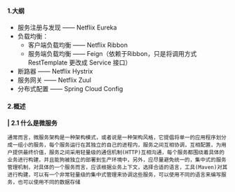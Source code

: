 #### 1.大纲

- 服务注册与发现 —— Netflix Eureka
- 负载均衡：
  - 客户端负载均衡 —— Netflix Ribbon
  - 服务端负载均衡 —— Feign（依赖于Ribbon，只是将调用方式RestTemplate 更改成 Service 接口）
- 断路器 —— Netflix Hystrix
- 服务网关 —— Netflix Zuul
- 分布式配置 —— Spring Cloud Config

#### 2.概述

**| 2.1 什么是微服务**

```
通常而言，微服务架构是一种架构模式，或者说是一种架构风格，它提倡将单一的应用程序划分成一组小的服务，每个服务运行在其独立的自己的进程内，服务之间互相协调，互相配置，为用户提供最终价值，服务之间采用轻量级的通信机制(HTTP)互相沟通，每个服务都围绕着具体的业务进行构建，并且能狗被独立的部署到生产环境中，另外，应尽量避免统一的，集中式的服务管理机制，对具体的一个服务而言，应该根据业务上下文，选择合适的语言，工具(Maven)对其进行构建，可以有一个非常轻量级的集中式管理来协调这些服务，可以使用不同的语言来编写服务，也可以使用不同的数据存储
```



